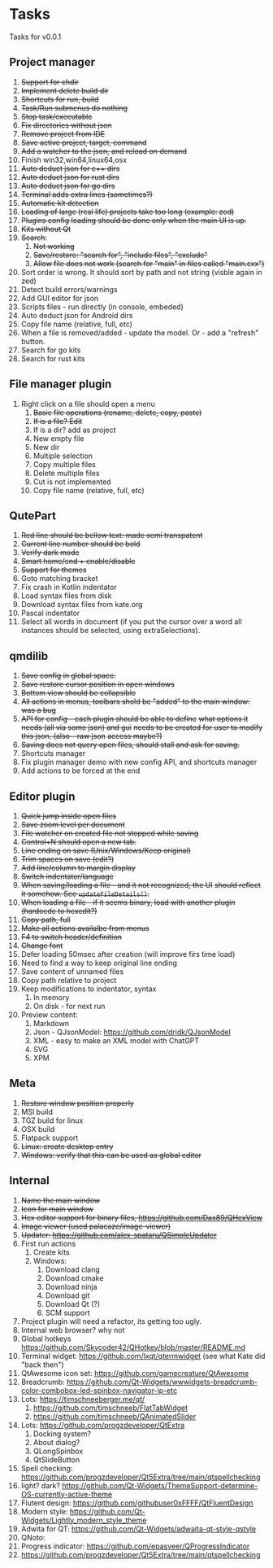 # Tasks


Tasks for v0.0.1

## Project manager

1. ~~Support for chdir~~
1. ~~Implement delete build dir~~
1. ~~Shortcuts for run, build~~
1. ~~Task/Run submenus do nothing~~
1. ~~Stop task/executable~~
1. ~~Fix directories without json~~
1. ~~Remove project from IDE~~
1. ~~Save active project, target, command~~
1. ~~Add a watcher to the json, and reload on demand~~
1. Finish win32,win64,linux64,osx
1. ~~Auto deduct json for c++ dirs~~
1. ~~Auto deduct json for rust dirs~~
1. ~~Auto deduct json for go dirs~~
1. ~~Terminal adds extra lines (sometimes?)~~
1. ~~Automatic kit detection~~
1. ~~Loading of large (real life) projects take too long (example: zed)~~
1. ~~Plugins config loading should be done only when the main UI is up.~~
1. ~~Kits without Qt~~
1. ~~Search~~: 
    1. ~~Not working~~
    1. ~~Save/restore: "search for", "include files", "exclude"~~
    1. ~~Allow file does not work (search for "main" in files called "main.cxx")~~
1. Sort order is wrong. It should sort by path and not string (visble again in zed)
1. Detect build errors/warnings
1. Add GUI editor for json
1. Scripts files - run directly (in console, embeded)
1. Auto deduct json for Android dirs
1. Copy file name (relative, full, etc)
1. When a file is removed/added - update the model. Or - add a "refresh" button.
1. Search for go kits
1. Search for rust kits

## File manager plugin

1. Right click on a file should open a menu
    1. ~~Basic file operations (rename, delete, copy, paste)~~
    1. ~~If is a file? Edit~~
    1. If is a dir? add as project
    1. New empty file
    1. New dir
    1. Multiple selection
    1. Copy multiple files
    1. Delete multiple files
    1. Cut is not implemented
    1. Copy file name (relative, full, etc)

## QutePart

1. ~~Red line should be bellow text: made semi transpatent~~
1. ~~Current line number should be bold~~
1. ~~Verify dark mode~~
1. ~~Smart home/end + enable/disable~~
1. ~~Support for themes~~
1. Goto matching bracket
1. Fix crash in Kotlin indentator
1. Load syntax files from disk
1. Download syntax files from kate.org
1. Pascal indentator
1. Select all words in document (if you put the cursor over a word
   all instances should be selected, using extraSelections).

## qmdilib

1. ~~Save config in global space.~~
1. ~~Save restore cursor position in open windows~~
1. ~~Bottom view should be collapsible~~
1. ~~All actions in menus, toolbars shold be "added" to the main window: was a bug~~
1. ~~API for config - each plugin should be able to define~~
   ~~what options it needs (all via some json) and gui~~
   ~~needs to be created for user to modify this json. (also - raw json~~
   ~~access maybe?)~~
1. ~~Saving does not query open files, should stall and ask for saving.~~
1. Shortcuts manager
1. Fix plugin manager demo with new config API, and shortcuts manager
1. Add actions to be forced at the end

## Editor plugin

1. ~~Quick jump inside open files~~
1. ~~Save zoom level per document~~
1. ~~File watcher on created file not stopped while saving~~
1. ~~Control+N should open a new tab.~~
1. ~~Line ending on save (Unix/Windows/Keep original)~~
1. ~~Trim spaces on save (edit?)~~
1. ~~Add line/column to margin display~~
1. ~~Switch indentator/language~~
1. ~~When saving/loading a file - and it not recognized, the UI~~
   ~~should reflect it somehow. See `updateFileDetails()`.~~
1. ~~When loading a file - if it seems binary, load with another plugin~~
  ~~(hardocde to hexedit?)~~
1. ~~Copy path, full~~
1. ~~Make all actions availalbe from menus~~
1. ~~F4 to switch header/definition~~
1. ~~Change font~~
1. Defer loading 50msec after creation (will improve firs time load)
1. Need to find a way to keep original line ending
1. Save content of unnamed files
1. Copy path relative to project
1. Keep modifications to indentator, syntax
    1. In memory
    1. On disk - for next run
1. Preview content:
    1. Markdown
    1. Json - QJsonModel: https://github.com/dridk/QJsonModel
    1. XML - easy to make an XML model with ChatGPT
    1. SVG
    1. XPM 

## Meta

1. ~~Restore window position properly~~
1. MSI build
1. TGZ build for linux
1. OSX build
1. Flatpack support
1. ~~Linux: create desktop entry~~
1. ~~Windows: verify that this can be used as global editor~~


## Internal

1. ~~Name the main window~~
1. ~~Icon for main window~~
1. ~~Hex editor support for binary files, https://github.com/Dax89/QHexView~~
1. ~~Image viewer (used palacaze/image-viewer)~~
1. ~~Updater: https://github.com/alex-spataru/QSimpleUpdater~~
1. First run actions
    1. Create kits
    1. Windows:
        1. Download clang
        1. Download cmake
        1. Download ninja
        1. Download git
        1. Download Qt (?)
        1. SCM support
1. Project plugin will need a refactor, its getting too ugly.
1. Internal web browser? why not
1. Global hotkeys https://github.com/Skycoder42/QHotkey/blob/master/README.md
1. Terminal widget: https://github.com/lxqt/qtermwidget (see what Kate did "back then")
1. QtAwesome icon set: https://github.com/gamecreature/QtAwesome
1. Breadcrumb: https://github.com/Qt-Widgets/wwwidgets-breadcrumb-color-combobox-led-spinbox-navigator-ip-etc
1. Lots: https://timschneeberger.me/qt/
    1. https://github.com/timschneeb/FlatTabWidget
    1. https://github.com/timschneeb/QAnimatedSlider
1. Lots: https://github.com/progzdeveloper/QtExtra
    1. Docking system?
    1. About dialog?
    1. QLongSpinbox
    1. QtSlideButton
1. Spell checking: https://github.com/progzdeveloper/Qt5Extra/tree/main/qtspellchecking
1. light? dark? https://github.com/Qt-Widgets/ThemeSupport-determine-OS-currently-active-theme
1. Flutent design: https://github.com/githubuser0xFFFF/QtFluentDesign
1. Modern style: https://github.com/Qt-Widgets/Lightly_modern_style_theme
1. Adwita for QT: https://github.com/Qt-Widgets/adwaita-qt-style-qstyle
1. QNoto: 
1. Progress indicator: https://github.com/epasveer/QProgressIndicator
1. https://github.com/progzdeveloper/Qt5Extra/tree/main/qtspellchecking

